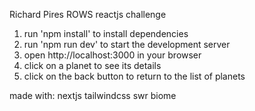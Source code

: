 Richard Pires
ROWS reactjs challenge

1. run 'npm install' to install dependencies
2. run 'npm run dev' to start the development server
3. open http://localhost:3000 in your browser
4. click on a planet to see its details
5. click on the back button to return to the list of planets

made with:
nextjs
tailwindcss
swr
biome

